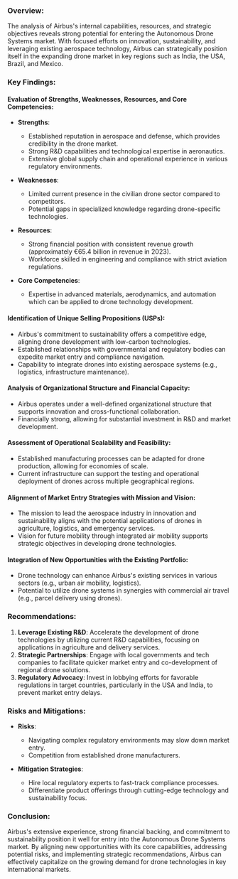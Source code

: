 ### Overview:
The analysis of Airbus's internal capabilities, resources, and strategic objectives reveals strong potential for entering the Autonomous Drone Systems market. With focused efforts on innovation, sustainability, and leveraging existing aerospace technology, Airbus can strategically position itself in the expanding drone market in key regions such as India, the USA, Brazil, and Mexico.

### Key Findings:

#### Evaluation of Strengths, Weaknesses, Resources, and Core Competencies:
- **Strengths**:
  - Established reputation in aerospace and defense, which provides credibility in the drone market.
  - Strong R&D capabilities and technological expertise in aeronautics.
  - Extensive global supply chain and operational experience in various regulatory environments.

- **Weaknesses**:
  - Limited current presence in the civilian drone sector compared to competitors.
  - Potential gaps in specialized knowledge regarding drone-specific technologies.

- **Resources**:
  - Strong financial position with consistent revenue growth (approximately €65.4 billion in revenue in 2023).
  - Workforce skilled in engineering and compliance with strict aviation regulations.

- **Core Competencies**:
  - Expertise in advanced materials, aerodynamics, and automation which can be applied to drone technology development.

#### Identification of Unique Selling Propositions (USPs):
- Airbus's commitment to sustainability offers a competitive edge, aligning drone development with low-carbon technologies.
- Established relationships with governmental and regulatory bodies can expedite market entry and compliance navigation.
- Capability to integrate drones into existing aerospace systems (e.g., logistics, infrastructure maintenance).

#### Analysis of Organizational Structure and Financial Capacity:
- Airbus operates under a well-defined organizational structure that supports innovation and cross-functional collaboration.
- Financially strong, allowing for substantial investment in R&D and market development.

#### Assessment of Operational Scalability and Feasibility:
- Established manufacturing processes can be adapted for drone production, allowing for economies of scale.
- Current infrastructure can support the testing and operational deployment of drones across multiple geographical regions.

#### Alignment of Market Entry Strategies with Mission and Vision:
- The mission to lead the aerospace industry in innovation and sustainability aligns with the potential applications of drones in agriculture, logistics, and emergency services.
- Vision for future mobility through integrated air mobility supports strategic objectives in developing drone technologies.

#### Integration of New Opportunities with the Existing Portfolio:
- Drone technology can enhance Airbus's existing services in various sectors (e.g., urban air mobility, logistics).
- Potential to utilize drone systems in synergies with commercial air travel (e.g., parcel delivery using drones).

### Recommendations:
1. **Leverage Existing R&D**: Accelerate the development of drone technologies by utilizing current R&D capabilities, focusing on applications in agriculture and delivery services.
2. **Strategic Partnerships**: Engage with local governments and tech companies to facilitate quicker market entry and co-development of regional drone solutions.
3. **Regulatory Advocacy**: Invest in lobbying efforts for favorable regulations in target countries, particularly in the USA and India, to prevent market entry delays.

### Risks and Mitigations:
- **Risks**:
  - Navigating complex regulatory environments may slow down market entry.
  - Competition from established drone manufacturers.

- **Mitigation Strategies**:
  - Hire local regulatory experts to fast-track compliance processes.
  - Differentiate product offerings through cutting-edge technology and sustainability focus.

### Conclusion:
Airbus's extensive experience, strong financial backing, and commitment to sustainability position it well for entry into the Autonomous Drone Systems market. By aligning new opportunities with its core capabilities, addressing potential risks, and implementing strategic recommendations, Airbus can effectively capitalize on the growing demand for drone technologies in key international markets.